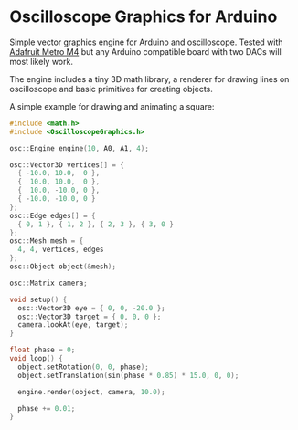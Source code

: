 # Oscilloscope Graphics for Arduino

Simple vector graphics engine for Arduino and oscilloscope. Tested with [Adafruit Metro M4](https://www.adafruit.com/product/3382) but any Arduino compatible board with two DACs will most likely work.

The engine includes a tiny 3D math library, a renderer for drawing lines on oscilloscope and basic primitives for creating objects.

A simple example for drawing and animating a square:

```cpp
#include <math.h>
#include <OscilloscopeGraphics.h>

osc::Engine engine(10, A0, A1, 4);

osc::Vector3D vertices[] = {
  { -10.0, 10.0,  0 },
  {  10.0, 10.0,  0 },
  {  10.0, -10.0, 0 },
  { -10.0, -10.0, 0 }
};
osc::Edge edges[] = {
  { 0, 1 }, { 1, 2 }, { 2, 3 }, { 3, 0 }
};
osc::Mesh mesh = {
  4, 4, vertices, edges
};
osc::Object object(&mesh);

osc::Matrix camera;

void setup() {
  osc::Vector3D eye = { 0, 0, -20.0 };
  osc::Vector3D target = { 0, 0, 0 };
  camera.lookAt(eye, target);
}

float phase = 0;
void loop() {
  object.setRotation(0, 0, phase);
  object.setTranslation(sin(phase * 0.85) * 15.0, 0, 0);

  engine.render(object, camera, 10.0);

  phase += 0.01;
}
```
